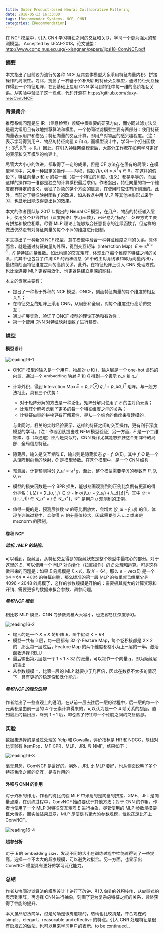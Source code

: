 ```yaml
---
title: Outer Product-based Neural Collaborative Filtering
date: 2018-05-13 16:33:00
tags: [Recommender Systems, NCF, CNN]
categories: [Recommendation] 
---
```


在 NCF 模型中，引入 CNN 学习特征之间的交互和关联，学习一个更为强大的预测模型。
Accepted by IJCAI-2018，论文链接：http://www.comp.nus.edu.sg/~xiangnan/papers/ijcai18-ConvNCF.pdf

<!-- more -->

### 摘要

本文指出了目前较为流行的各种 NCF 及其变体模型大多采用特征向量内积、拼接操作的局限性。为此，提出了一种基于外积的新的特征交互模型，通过特征交互操作得到一个特征矩阵，在此基础上应用 CNN 学习到特征中每一维的高阶相互关系。从实验中验证了这一观点，代码开源在 https://github.com/duxy-me/ConvNCF

### 背景简介

推荐系统问题是在 IR （信息检索）领域中很重要的研究方向，而协同过滤方法又是最为常用且有效地推荐算法和模型。一个协同过滤模型主要有两部分：使用特征向量表示用户和物品；特征向量的交互计算，即用户对物品的感兴趣程度。（注：表示学习得到用户、物品的特征向量 $p$ 和 $q$，而模型设计中，学习一个打分函数 $f: (\mathbb{R}^{n}, \mathbb{R}^{n} )\rightarrow \mathbb{R}$。）因此，在引入神经网络模型后，大部分工作都在如何学习更好的表示和交互模型的构建上。

尽管大大小小的改进，都取得了一定的成果，但是 CF 方法存在固有的局限：在模型学习中，采用一种固定的操作——内积，假设 $f(p,q) = p^Tq \in \mathbb{R}$。在这样的假设下，特征向量 $p$ 和 $q$ 的每一维（每一个特征的角度、语义）都是平等的，而且这样的操作每一维都是独立的计算乘积最后求和。作者指出，特征向量的每一个维度都有特定的语义，表征了对象的某个方面的信息，在使用时应该有所侧重的。此外，当前对于特征映射函数 $f$ 的改进，如从数据中用 MLP 等其他抽象形式来学习，也显示出能取得更出色的效果。

本文的作者团队与 2017 年提出的 Neural CF 模型，在用户、物品的特征输入层上，使用多个非线性层（深度网络）学习函数 $f$，已经成为”标配“，处理方式主要有拼接和按位相乘。尽管 MLP 理论上能够拟合任意复杂的连续函数 $f$，但这样的做法仍然没有对特征向量的每个不同的维度进行限制。

本文提出了一种新的 NCF 模型，意在模型中融合一种特征维度之间的关系。具体而言，就是通过特征向量的外积，得到交互矩阵（Interaction Map）$E \in \mathbb{R}^{K\times K}$，$K$ 是特征向量维数。如此构建的交互矩阵，体现出了每个维度下特征之间的关系，而其中也包含了传统 CF 的内积信息（$E$ 中的主对角线求和即为向量内积），最终能刻画特征维度之间的高阶关系。此外，在特征矩阵上引入 CNN 处理方式，也比全连接 MLP 更容易泛化、也更容易建立更深的网络。

本文的贡献主要有：

* 提出了一种基于外积的 NCF 模型，ONCF，刻画特征向量的每个维度的相互关系；
* 在特征交互的矩阵上采用 CNN，从局部和全局，对每个维度进行高阶的交互；
* 通过扩展实验，验证了 ONCF 模型的理论正确和有效性；
* 第一个使用 CNN 对特征映射函数 $f$ 进行建模。

### 模型

#### 模型设计

![reading16-1](reading16-1.png)

* ONCF 模型的输入是一个用户、物品对 $u$ 和 $i$，输入层是一个 one-hot 编码的向量，通过一个 embedding 映射 $P$ 和 $Q$ 得到一个表示 $p\_u$ 和 $q\_i$

* 计算外积，得到 Interaction Map $E = p\_u \otimes q\_i = p\_uq\_i^T$ 矩阵。与一般方法相比，具有三个优势：

  * 对于矩阵分解的方法是一种泛化，矩阵分解只使用了 $E$ 的主对角元素；
  * 比矩阵分解考虑到了更多的每一个特征维度之间的关系；
  * 比特征向量的拼接更有可解释性，是从一个综合的角度来看建模的。

  与此同时，相关的实践经验表示，这样的特征之间的交互操作，更有利于深度模型的学习。（注：作者团队提出过 NFM 模型验证）另一方面，$E$ 是一个二维矩阵，与（单通道）图片是类似的，CNN 操作尤其能够抓住这个矩阵中的局部、全局信息特征。

* 隐藏层，输入是交互矩阵 $E$，输出则是隐藏状态 $g = f\_\Theta(E)$，其中 $f\_\Theta$ 是一个从矩阵到向量的映射，$\Theta$ 是模型参数。在这个模型中，是一个 CNN 结构

* 预测层，计算预测得分 $\hat{y}\_{ui} = w^Tg$，至此，整个模型需要学习的参数有 $P,Q,\Theta, w$

* 模型的损失函数是一个 BPR 损失，能够刻画观测到的正例比负例有更高的得分排名：$L(\Delta) = \sum\limits\_{(u,i,j) \in \mathcal{D}} - \ln \sigma(\hat{y}\_{ui} - \hat{y}\_{uj}) + \lambda\_\Delta \|\Delta\|^2$，其中 $\mathcal{D} := \{(u,i,j) | i \in \mathcal{Y}\_u^+ \wedge j \notin \mathcal{Y}\_u^+\}$，$\mathcal{Y}^+$ 是用户 $u$ 观测到的正例。

* 值得一提的是，预测层参数 $w$ 的等比例放大，会增大 $(\hat{y}\_{ui} - \hat{y}\_{uj})$ 的值，体现在训练过程中，会使得 $w$ 的分量值较大，因此需要引入 $L\_2$ 或者是 maxnorm 的限制。

#### 卷积 NCF

##### 动机：MLP 的缺陷。

可以看到，隐藏层，从特征交互得到的隐藏状态是整个模型中最核心的部分。对于这里的 $E$，可以使用一个 MLP 对向量化（拉直操作）的 $E$ 处理和运算。可是这样做带来的问题是：如果 $E$ 的规模是 $K \times K$，取 $K = 64$，那么 $e = \text{vec}(E)$ 是一个 $64 \times 64 = 4096$ 的特征向量，那么标准的第一层 MLP 的权重就已经至少是 $4096 \times 2048$ 的规模了，这样的参数规模是可怕的：需要极其庞大的计算资源和开销、需要更多的数据来拟合参数、调参问题。

##### 卷积 NCF 模型

相比较 MLP 模型，CNN 的参数规模大大减小，也更容易往深度学习。

![reading16-2](reading16-2.png)

* 输入的是一个 $K \times K$ 的矩阵 $E$，图中假设 $K = 64$
* 模型一共有 6 层，每一层都有 32 个 Feature Map，每个卷积核都是 $2 \times 2$ 的，那么每一层过后，Feature Map 的两个维度都缩小为上一层的一半，激活函数选择 RELU
* 最后输出第六层是一个 $1 \times 1\times 32$ 的张量，可以视作一个向量 $g$，即为隐藏层的输出
* 从参数规模上，比第一层的 MLP 就要小了几百倍，因此在数据不太多的情况下，具有更好的稳定性和泛化能力。

##### 卷积 NCF 的理论说明

作者给出了一些直观上的说明，在从前一层去往后一层的过程中，后一层的每一个元素都是由前一层的 4 个元素计算得来的，可以认为是一个 4 阶关系的刻画。直到最后的输出层，降到 $1 \times 1$ 后，即包含了特征每一个维度之间的交互信息。

### 实验

数据集选择的是经过处理的 Yelp 和 Gowalla，评价指标是 HR 和 NDCG，基线对比实验有 ItemPop，MF-BPR，MLP，JRL 和 NMF，结果如下：

![reading16-3](reading16-3.png)

毫无悬念，ConvNCF 是最好的。另外，JRL 比 MLP 要好，也从侧面说明了多个特征角度之间的交互，是有作用的。

#### 外积与 CNN 的作用

对于外积的作用，作者的对比试验 MLP 中采用的是向量的拼接、GMF、JRL 是向量点乘，在训练过程中，ConvNCF 始终要优于其他方法；对于 CNN 的作用，作者也使用了一个 MLP 对特征交互矩阵 $E$ 进行抽象，尽管使用的 MLP 参数规模要巨大得多。而实验结果显示，MLP 即便是有更大的参数规模，性能还是比不上 ConvNCF。

![reading16-4](reading16-4.png)

#### 超参分析

对于 $E$ 的 embedding size，发现不同的大小在训练过程中性能都得到了一些提高，选择一个不太大的超参规模，可以避免过拟合。另一方面，也显示出 ConvNCF 模型具有更好的学习泛化能力。 

### 总结

作者从协同过滤算法的模型设计上进行了改进，引入向量的外积操作，从向量式的表示到矩阵，再选择 CNN 进行抽象，刻画了更为复杂的特征之间的关系，最终获得了性能的提升。

本文虽然想法简单，但是的确是很有道理的，结构也比较清楚，符合现在的 simple、elegant、reasonable and effective 的特点。引入 CNN 处理特征是很有启发式的做法，也可以用来学习用户的表示，to be continued...